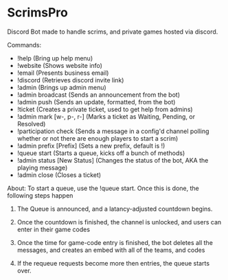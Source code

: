 # ScrimsPro
Discord Bot made to handle scrims, and private games hosted via discord.

Commands:
- !help (Bring up help menu)
- !website (Shows website info)
- !email (Presents business email)
- !discord (Retrieves discord invite link)
- !admin (Brings up admin menu)
- !admin broadcast (Sends an announcement from the bot)
- !admin push (Sends an update, formatted, from the bot)
- !ticket (Creates a private ticket, used to get help from admins)
- !admin mark [w-, p-, r-] (Marks a ticket as Waiting, Pending, or Resolved)
- !participation check (Sends a message in a config'd channel polling whether or not there are enough players to start a scrim)
- !admin prefix [Prefix] (Sets a new prefix, default is !)
- !queue start (Starts a queue, kicks off a bunch of methods)
- !admin status [New Status] (Changes the status of the bot, AKA the playing message)
- !admin close (Closes a ticket)


About:
To start a queue, use the !queue start. Once this is done, the following steps happen

1) The Queue is announced, and a latancy-adjusted countdown begins.

2) Once the countdown is finished, the channel is unlocked, and users can enter in their game codes

3) Once the time for game-code entry is finished, the bot deletes all the messages, and creates an embed with all of the teams, and codes

4) If the requeue requests become more then entries, the queue starts over.
